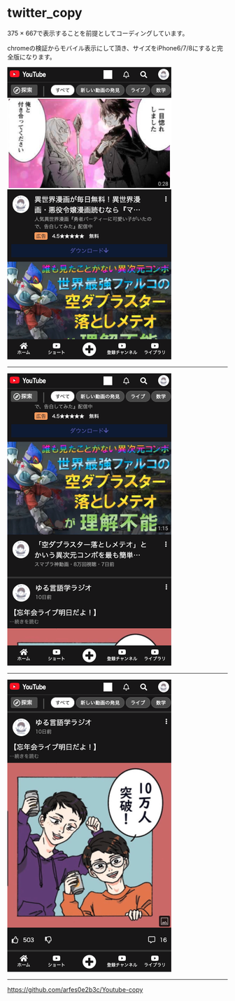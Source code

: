 # twitter_copy
375 × 667で表示することを前提としてコーディングしています。

chromeの検証からモバイル表示にして頂き、サイズをiPhone6/7/8にすると完全版になります。

![完成イメージ１](img/complete-image1.png)

_________________________________________________________

![完成イメージ２](img/complete-image2.png)

________________________________________________________

![完成イメージ３](img/complete-image3.png)

________________________________________________________

https://github.com/arfes0e2b3c/Youtube-copy
